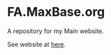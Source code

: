 # FA.MaxBase.org

A repository for my Main website.

See website at [here](https://fa.maxbase.org/).
